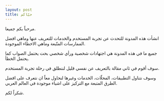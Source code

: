 ```yaml
---
layout: post
title: حيّاكم
---
```


مرحباً بكم جميعا.

انشأت هذه المدونة للتحدث عن تجربة المستخدم والخدمات للتعريف عنها وماهي افضل الممارسات المتّبعة وماهي الاخطاء الموجودة.

جميع ما في هذه المدونة هي اجتهادات شخصية ورأي شخصي بحت يحتمل الصواب كما يحتمل الخطأ.

سوف أقوم في ثاني  مقالة بالتعريف عن نفسي قليل لننطلق في رحلة تجربة المستخدم.

وسوف نتناول التطبيقات، المحلّات، الخدمات وغيرها لنحاول معاً ان نتعرف على افضل الطرق المتبعة مع التركيز على اشياء موجودة في العالم العربي.

شكراً لكم.